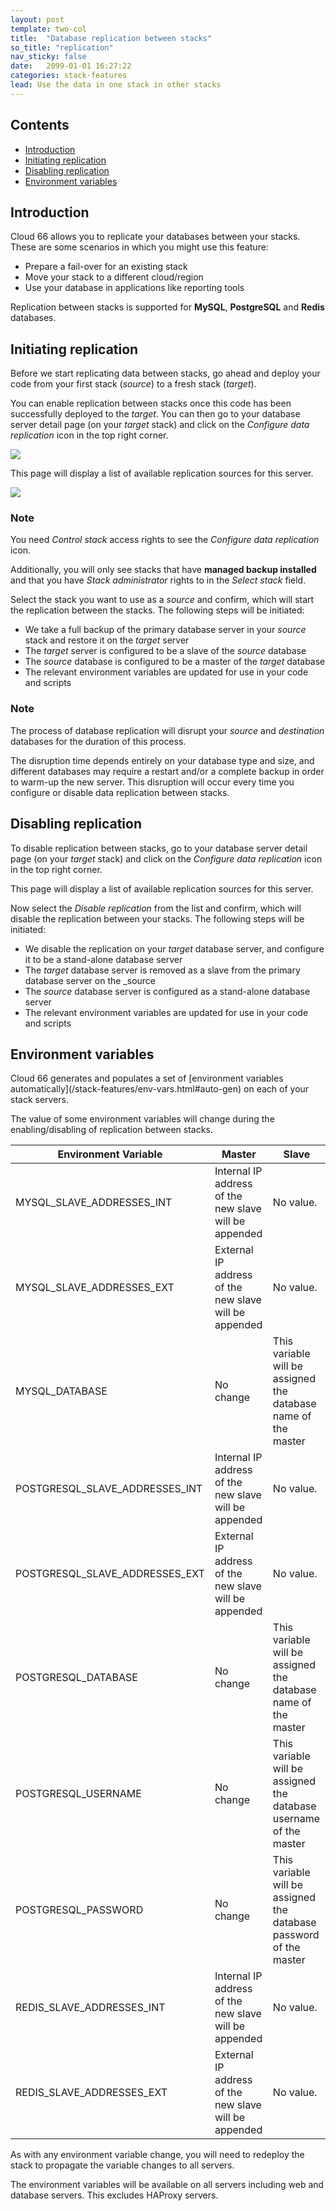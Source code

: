```yaml
---
layout: post
template: two-col
title:  "Database replication between stacks"
so_title: "replication"
nav_sticky: false
date:   2099-01-01 16:27:22
categories: stack-features
lead: Use the data in one stack in other stacks
---
```


<h2>Contents</h2>
<ul class="page-toc">
	<li>
		<a href="#intro">Introduction</a>
	</li>
	<li>
		<a href="#setup">Initiating replication</a>
	</li>
	<li>
		<a href="#disable-replication">Disabling replication</a>
	</li>
	<li>
		<a href="#env-vars">Environment variables</a>
	</li>
</ul>

<h2 id="intro">Introduction</h2>

Cloud 66 allows you to replicate your databases between your stacks. These are some scenarios in which you might use this feature:

- Prepare a fail-over for an existing stack
- Move your stack to a different cloud/region
- Use your database in applications like reporting tools

Replication between stacks is supported for **MySQL**, **PostgreSQL** and **Redis** databases.

<h2 id="setup">Initiating replication</h2>

Before we start replicating data between stacks, go ahead and deploy your code from your first stack (_source_) to a fresh stack (_target_).

You can enable replication between stacks once this code has been successfully deployed to the _target_. You can then go to your database server detail page (on your _target_ stack) and click on the _Configure data replication_ icon in the top right corner.

![](http://cdn.cloud66.com/images/help/data_source.png)

This page will display a list of available replication sources for this server.

![](http://cdn.cloud66.com/images/help/data_source_modal.png)

<div class="notice">
	<h3>Note</h3>
	<p>You need <i>Control stack</i> access rights to see the <i>Configure data replication</i> icon.</p>
	<p>Additionally, you will only see stacks that have <b>managed backup installed</b> and that you have <i>Stack administrator</i> rights to in the <i>Select stack</i> field.</p>
</div>

Select the stack you want to use as a <i>source</i> and confirm, which will start the replication between the stacks. The following steps will be initiated:

- We take a full backup of the primary database server in your <i>source</i> stack and restore it on the <i>target</i> server
- The _target_ server is configured to be a slave of the _source_ database
- The _source_ database is configured to be a master of the _target_ database
- The relevant environment variables are updated for use in your code and scripts

<div class="notice notice-danger">
	<h3>Note</h3>
	<p>The process of database replication will disrupt your <i>source</i> and <i>destination</i> databases for the duration of this process.</p>
</div>

The disruption time depends entirely on your database type and size, and different databases may require a restart and/or a complete backup in order to warm-up the new server. This disruption will occur every time you configure or disable data replication between stacks.

<h2 id="disable-replication">Disabling replication</h2>

To disable replication between stacks, go to your database server detail page (on your _target_ stack) and click on the _Configure data replication_ icon in the top right corner.

This page will display a list of available replication sources for this server.

Now select the _Disable replication_ from the list and confirm, which will disable the replication between your stacks. The following steps will be initiated:

- We disable the replication on your _target_ database server, and configure it to be a stand-alone database server
- The _target_ database server is removed as a slave from the primary database server on the _source
- The _source_ database server is configured as a stand-alone database server
- The relevant environment variables are updated for use in your code and scripts

<h2 id="env-vars">Environment variables</h2>
Cloud 66 generates and populates a set of [environment variables automatically](/stack-features/env-vars.html#auto-gen) on each of your stack servers.

The value of some environment variables will change during the enabling/disabling of replication between stacks.

<table class='table table-bordered table-striped'>
	<thead>
		<tr>
			<th>Environment Variable</th>
			<th>Master</th>
			<th>Slave</th>
		</tr>
	</thead>
	<tbody>
		<tr>
			<td>MYSQL_SLAVE_ADDRESSES_INT</td>
			<td>Internal IP address of the new slave will be appended</td>
			<td>No value.</td>
		</tr>
		<tr>
			<td>MYSQL_SLAVE_ADDRESSES_EXT</td>
			<td>External IP address of the new slave will be appended</td>
			<td>No value.</td>
		</tr>
		<tr>
			<td>MYSQL_DATABASE</td>
			<td>No change</td>
			<td>This variable will be assigned the database name of the master</td>
		</tr>
		<tr>
			<td>POSTGRESQL_SLAVE_ADDRESSES_INT</td>
			<td>Internal IP address of the new slave will be appended</td>
			<td>No value.</td>
		</tr>
		<tr>
			<td>POSTGRESQL_SLAVE_ADDRESSES_EXT</td>
			<td>External IP address of the new slave will be appended</td>
			<td>No value.</td>
		</tr>
		<tr>
			<td>POSTGRESQL_DATABASE</td>
			<td>No change</td>
			<td>This variable will be assigned the database name of the master</td>
		</tr>
		<tr>
			<td>POSTGRESQL_USERNAME</td>
			<td>No change</td>
			<td>This variable will be assigned the database username of the master</td>
		</tr>
		<tr>
			<td>POSTGRESQL_PASSWORD</td>
			<td>No change</td>
			<td>This variable will be assigned the database password of the master</td>
		</tr>
		<tr>
			<td>REDIS_SLAVE_ADDRESSES_INT</td>
			<td>Internal IP address of the new slave will be appended</td>
			<td>No value.</td>
		</tr>
		<tr>
			<td>REDIS_SLAVE_ADDRESSES_EXT</td>
			<td>External IP address of the new slave will be appended</td>
			<td>No value.</td>
		</tr>
	</tbody>
</table>

As with any environment variable change, you will need to redeploy the stack to propagate the variable changes to all servers.

The environment variables will be available on all servers including web and database servers. This excludes HAProxy servers.
